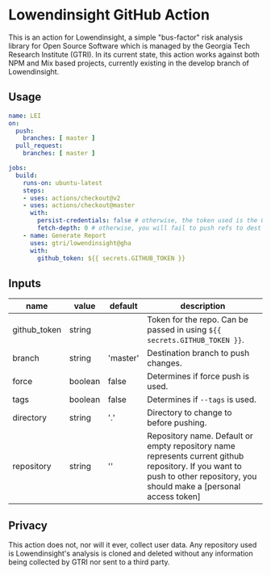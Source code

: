 # Lowendinsight GitHub Action
This is an action for Lowendinsight, a simple "bus-factor" risk analysis library for Open Source Software which is managed by the Georgia Tech Research Institute (GTRI). In its current state, this action works against both NPM and Mix based projects, currently existing in the develop branch of Lowendinsight.

## Usage
```yaml
name: LEI
on:
  push:
    branches: [ master ]
  pull_request:
    branches: [ master ]

jobs:
  build:
    runs-on: ubuntu-latest
    steps:
    - uses: actions/checkout@v2
    - uses: actions/checkout@master
      with:
        persist-credentials: false # otherwise, the token used is the GITHUB_TOKEN, instead of your personal token
        fetch-depth: 0 # otherwise, you will fail to push refs to dest repo
    - name: Generate Report
      uses: gtri/lowendinsight@gha
      with:
        github_token: ${{ secrets.GITHUB_TOKEN }}
```

## Inputs

| name | value | default | description |
| ---- | ----- | ------- | ----------- |
| github_token | string | | Token for the repo. Can be passed in using `${{ secrets.GITHUB_TOKEN }}`. |
| branch | string | 'master' | Destination branch to push changes. |
| force | boolean | false | Determines if force push is used. |
| tags | boolean | false | Determines if `--tags` is used. |
| directory | string | '.' | Directory to change to before pushing. |
| repository | string | '' | Repository name. Default or empty repository name represents current github repository. If you want to push to other repository, you should make a [personal access token]

## Privacy
This action does not, nor will it ever, collect user data.  Any repository used is Lowendinsight's analysis is cloned and deleted without any information being collected by GTRI nor sent to a third party.
